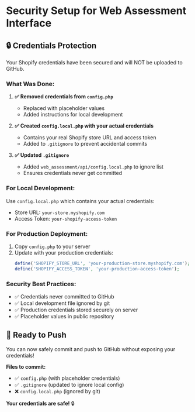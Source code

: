 # Security Setup for Web Assessment Interface

## 🔒 Credentials Protection

Your Shopify credentials have been secured and will NOT be uploaded to GitHub.

### What Was Done:

1. **✅ Removed credentials from `config.php`**
   - Replaced with placeholder values
   - Added instructions for local development

2. **✅ Created `config.local.php` with your actual credentials**
   - Contains your real Shopify store URL and access token
   - Added to `.gitignore` to prevent accidental commits

3. **✅ Updated `.gitignore`**
   - Added `web_assessment/api/config.local.php` to ignore list
   - Ensures credentials never get committed

### For Local Development:

Use `config.local.php` which contains your actual credentials:
- Store URL: `your-store.myshopify.com`
- Access Token: `your-shopify-access-token`

### For Production Deployment:

1. Copy `config.php` to your server
2. Update with your production credentials:
   ```php
   define('SHOPIFY_STORE_URL', 'your-production-store.myshopify.com');
   define('SHOPIFY_ACCESS_TOKEN', 'your-production-access-token');
   ```

### Security Best Practices:

- ✅ Credentials never committed to GitHub
- ✅ Local development file ignored by git
- ✅ Production credentials stored securely on server
- ✅ Placeholder values in public repository

## 🚀 Ready to Push

You can now safely commit and push to GitHub without exposing your credentials!

**Files to commit:**
- ✅ `config.php` (with placeholder credentials)
- ✅ `.gitignore` (updated to ignore local config)
- ❌ `config.local.php` (ignored by git)

**Your credentials are safe!** 🔒
